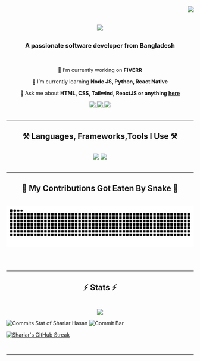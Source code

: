 <img align="right" src="https://visitor-badge.laobi.icu/badge?page_id=SIAM-TheLegend.SIAM-TheLegend" />

<h1 align="center">
  <img src="https://readme-typing-svg.herokuapp.com/?font=Righteous&size=35&center=true&vCenter=true&width=500&height=70&duration=4000&lines=Hi+There!+👋;+I'm+Shahriar+Hasan+Siam!;A+Full-Stack+Web+Developer;From+Bangladesh;" />
</h1>

<h3 align="center">A passionate software developer from Bangladesh</h3>
<br/>

<div align="center">
 
 🔭 I’m currently working on **FIVERR**
 
 🌱 I’m currently learning **Node JS, Python, React Native**

💬 Ask me about **HTML, CSS, Tailwind, ReactJS or anything [here](https://github.com/SIAM-TheLegend/SIAM-TheLegend/issues)**

</div>
<div align="center"> 
  <a href="https://facebook.com/Siam.TheLegend" target="_blank">
    <img src="https://img.shields.io/badge/Facebook-2B2FFF?style=for-the-badge&logo=facebook&logoColor=white" target="_blank" />
  </a>
  <a href="mailto:siamshahriarhasan@gmail.com">
    <img src="https://img.shields.io/badge/Gmail-333333?style=for-the-badge&logo=gmail&logoColor=red" />
  </a>
  <a href="https://linkedin.com/in/pedro-sales-muniz" target="_blank">
    <img src="https://img.shields.io/badge/LinkedIn-0077B5?style=for-the-badge&logo=linkedin&logoColor=white" target="_blank" />
  </a>
</div>
<br/>

<hr/>
 
<h2 align="center">⚒️ Languages, Frameworks,Tools I Use ⚒️</h2>
<br/>
<div align="center">
    <img src="https://skillicons.dev/icons?i=python,vscode,html,javascript,css,git,github,figma" />
    <img src="https://skillicons.dev/icons?i=nextjs,react,nodejs,express,tailwind,firebase,mongodb,materialui,mysql" /><br>
</div>

<br/>
<hr/>

<div align="center">
  <h2>🐍 My Contributions Got Eaten By Snake 🐍</h2>
  <br>

  <img alt="snake eating my contributions" src="https://raw.githubusercontent.com/SIAM-TheLegend/SIAM-TheLegend/output/github-contribution-grid-snake-dark.svg" />
  
  <br/><br/>
</div>

<hr/>

<h2 align="center">⚡ Stats ⚡</h2>
<br/>
<div align=center>
  <img width=325 align="center" src="https://github-readme-stats.vercel.app/api/top-langs/?username=SIAM-TheLegend&layout=compact&langs_count=8&theme=react&border_radius=10&count_private=true" />
</div>

![Commits Stat of Shariar Hasan](http://github-profile-summary-cards.vercel.app/api/cards/stats?username=SIAM-TheLegend&theme=transparent)
![Commit Bar](http://github-profile-summary-cards.vercel.app/api/cards/productive-time?username=SIAM-TheLegend&theme=transparent&utcOffset=8)

[![Shariar's GitHub Streak](https://streak-stats.demolab.com?user=SIAM-TheLegend&theme=dark&hide_border=true&border_radius=1&mode=weekly&card_width=1200)](https://git.io/streak-stats)

<br/>
<hr/>

